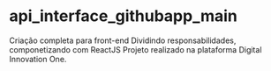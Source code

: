 # api_interface_githubapp_main
Criação completa para front-end
Dividindo responsabilidades, componetizando com ReactJS
Projeto realizado na plataforma Digital Innovation One.
